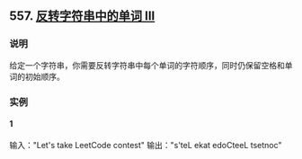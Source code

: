 ## 557. [反转字符串中的单词 III](https://leetcode-cn.com/problems/reverse-words-in-a-string-iii/)
### 说明

给定一个字符串，你需要反转字符串中每个单词的字符顺序，同时仍保留空格和单词的初始顺序。

### 实例

#### 1
输入："Let's take LeetCode contest"
输出："s'teL ekat edoCteeL tsetnoc"
